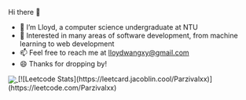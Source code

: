 Hi there 👋

- 🔭 I’m Lloyd, a computer science undergraduate at NTU
- 🤔 Interested in many areas of software development, from machine learning to web development
- 📫 Feel free to reach me at lloydwangxy@gmail.com
- 😄 Thanks for dropping by!

<!-- ![Lloyd's GitHub stats](https://github-readme-stats.vercel.app/api?username=Parzivalxx&count_private=true&show_icons=true&theme=dark)

[![Top Langs](https://github-readme-stats.vercel.app/api/top-langs/?username=Parzivalxx&layout=compact)](https://github.com/Parzivalxx/github-readme-stats) -->

<a href="#">
  <img align="center" src="https://github-readme-stats.vercel.app/api?username=Parzivalxx&count_private=true&show_icons=true&theme=dark" />
</a>
[![Leetcode Stats](https://leetcard.jacoblin.cool/Parzivalxx)](https://leetcode.com/Parzivalxx)

<!--
**Parzivalxx/Parzivalxx** is a ✨ _special_ ✨ repository because its `README.md` (this file) appears on your GitHub profile.

Here are some ideas to get you started:

- 🔭 I’m currently working on ...
- 🌱 I’m currently learning ...
- 👯 I’m looking to collaborate on ...
- 🤔 I’m looking for help with ...
- 💬 Ask me about ...
- 📫 How to reach me: ...
- 😄 Pronouns: ...
- ⚡ Fun fact: ...
-->
